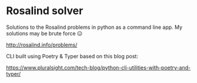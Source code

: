 # Rosalind solver

Solutions to the Rosalind problems in python as a command line app. My solutions may be brute force :expressionless:

<http://rosalind.info/problems/>


CLI built using Poetry & Typer based on this blog post:

<https://www.pluralsight.com/tech-blog/python-cli-utilities-with-poetry-and-typer/>

